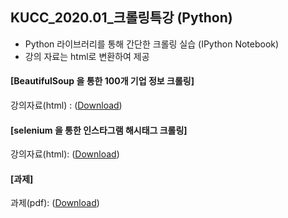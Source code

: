 ## KUCC_2020.01_크롤링특강 (Python)
- Python 라이브러리를 통해 간단한 크롤링 실습 (IPython Notebook)
- 강의 자료는 html로 변환하여 제공

#### [BeautifulSoup 을 통한 100개 기업 정보 크롤링]
강의자료(html) : ([Download](크롤링1_사이트크롤링.html))

#### [selenium 을 통한 인스타그램 해시태그 크롤링]
강의자료(html): ([Download](크롤링2_인스타그램크롤링_selenium활용.html))

#### [과제]
과제(pdf): ([Download](크롤링_과제.pdf))
